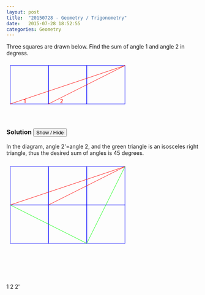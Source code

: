 ```yaml
---
layout: post
title:  "20150728 - Geometry / Trigonometry"
date:   2015-07-28 18:52:55
categories: Geometry
---
```


Three squares are drawn below. Find the sum of angle 1 and angle 2 in degress.

<svg width="350">
  <rect x="10" y="10" width="100" height="100" style="fill:none;stroke:blue;stroke-width:1"/>
  <rect x="110" y="10" width="100" height="100" style="fill:none;stroke:blue;stroke-width:1"/>
  <rect x="210" y="10" width="100" height="100" style="fill:none;stroke:blue;stroke-width:1"/>
  <line x1="10" y1="110" x2="310" y2="10" style="stroke:rgb(255,0,0);stroke-width:1"/>
  <line x1="110" y1="110" x2="310" y2="10" style="stroke:rgb(255,0,0);stroke-width:1"/>
  <text x="45" y="108" fill="red">1</text>
  <text x="140" y="108" fill="red">2</text>
</svg>


### Solution <button>Show / Hide</button>

<solution>
In the diagram, angle 2'=angle 2, and the green triangle is an isosceles right triangle, thus the desired sum of angles is 45 degrees.
<br><br>
<svg width="350" height="300">
  <rect x="10" y="10" width="100" height="100" style="fill:none;stroke:blue;stroke-width:1"/>
  <rect x="110" y="10" width="100" height="100" style="fill:none;stroke:blue;stroke-width:1"/>
  <rect x="210" y="10" width="100" height="100" style="fill:none;stroke:blue;stroke-width:1"/>
  <rect x="10" y="110" width="100" height="100" style="fill:none;stroke:blue;stroke-width:1"/>
  <rect x="110" y="110" width="100" height="100" style="fill:none;stroke:blue;stroke-width:1"/>
  <rect x="210" y="110" width="100" height="100" style="fill:none;stroke:blue;stroke-width:1"/>

  <line x1="10" y1="110" x2="310" y2="10" style="stroke:rgb(255,0,0);stroke-width:1"/>
  <line x1="110" y1="110" x2="310" y2="10" style="stroke:rgb(255,0,0);stroke-width:1"/>
  <line x1="10" y1="110" x2="210" y2="210" style="stroke:rgb(0,255,0);stroke-width:1"/>
  <line x1="210" y1="210" x2="310" y2="10" style="stroke:rgb(0,255,0);stroke-width:1"/>

  <text x="45" y="108" fill="red">1</text>
  <text x="140" y="108" fill="red">2</text>
  <text x="45" y="125" fill="green">2'</text>
</svg>
</solution>

